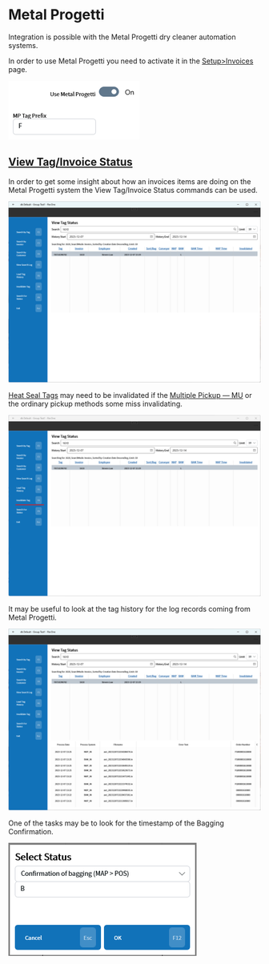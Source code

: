 # Metal Progetti

Integration is possible with the Metal Progetti dry cleaner automation systems.

In order to use Metal Progetti you need to activate it in the [Setup>Invoices](../Setup/Manager/Invoices.md) page.

![Activate Setting](../../.attachments/Documentation/MetalProgetti_Settings.png "Activate Setting")

## [View Tag/Invoice Status](../Commands/Administration-Tools/View-Tag-Status-%257C-View-Invoice-Status-—-VTS%257CVIS.md)

In order to get some insight about how an invoices items are doing on the Metal Progetti system the View Tag/Invoice Status commands can be used.

![VTS/VIS](../../.attachments/Documentation/MetalProgetti_VIS.png "VTS/VIS")

[Heat Seal Tags](Heat-Seal-Tags.md) may need to be invalidated if the [Multiple Pickup — MU](../Commands/Multiple-Pickup-—-MU.md) or the ordinary pickup methods some miss invalidating.

![Invalidate Tag](../../.attachments/Documentation/MetalProgetti_VIS_InvalidateTag.png "Invalidate Tag")

It may be useful to look at the tag history for the log records coming from Metal Progetti.

![Tag History](../../.attachments/Documentation/MetalProgetti_VIS_TagHistory.png "Tag History")

One of the tasks may be to look for the timestamp of the Bagging Confirmation.

![Search For Status](../../.attachments/Documentation/MetalProgetti_VIS_SearchForStatus.png "Search For Status")